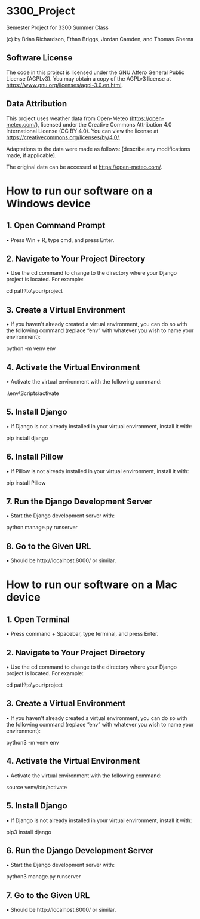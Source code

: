 # 3300_Project
Semester Project for 3300 Summer Class

(c) by Brian Richardson, Ethan Briggs, Jordan Camden, and Thomas Gherna

## Software License
The code in this project is licensed under the GNU Affero General Public License (AGPLv3). You may obtain a copy of the AGPLv3 license at <https://www.gnu.org/licenses/agpl-3.0.en.html>.

## Data Attribution
This project uses weather data from Open-Meteo (<https://open-meteo.com/>), licensed under the Creative Commons Attribution 4.0 International License (CC BY 4.0). You can view the license at <https://creativecommons.org/licenses/by/4.0/>. 

Adaptations to the data were made as follows: [describe any modifications made, if applicable].

The original data can be accessed at <https://open-meteo.com/>.

# How to run our software on a Windows device
## 1. Open Command Prompt
•	Press Win + R, type cmd, and press Enter.

## 2. Navigate to Your Project Directory
•	Use the cd command to change to the directory where your Django project is located. For example:

cd path\to\your\project

## 3. Create a Virtual Environment
•	If you haven't already created a virtual environment, you can do so with the following command (replace “env” with whatever you wish to name your environment):

python -m venv env

## 4. Activate the Virtual Environment
•	Activate the virtual environment with the following command:

.\env\Scripts\activate

## 5. Install Django
•	If Django is not already installed in your virtual environment, install it with:

pip install django

## 6. Install Pillow
•	If Pillow is not already installed in your virtual environment, install it with:

pip install Pillow

## 7. Run the Django Development Server
•	Start the Django development server with:

python manage.py runserver

## 8. Go to the Given URL
•	Should be http://localhost:8000/ or similar. 

# How to run our software on a Mac device
## 1. Open Terminal
•	Press command + Spacebar, type terminal, and press Enter.

## 2. Navigate to Your Project Directory
•	Use the cd command to change to the directory where your Django project is located. For example:

cd path\to\your\project

## 3. Create a Virtual Environment
•	If you haven't already created a virtual environment, you can do so with the following command (replace “env” with whatever you wish to name your environment):

python3 -m venv env

## 4. Activate the Virtual Environment
•	Activate the virtual environment with the following command:

source venv/bin/activate

## 5. Install Django
•	If Django is not already installed in your virtual environment, install it with:

pip3 install django

## 6. Run the Django Development Server
•	Start the Django development server with:

python3 manage.py runserver

## 7. Go to the Given URL
•	Should be http://localhost:8000/ or similar. 

